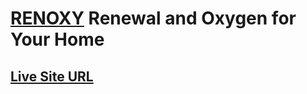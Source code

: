 # [RENOXY](http://localhost:5173/) Renewal and Oxygen for Your Home

## [Live Site URL](http://localhost:5173/)
